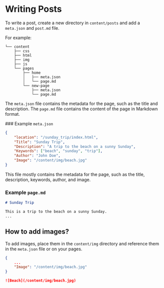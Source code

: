 # Writing Posts

To write a post, create a new directory in `content/posts` and add a `meta.json` and `post.md` file.

For example:

```
└── content
    ├── css
    ├── html
    ├── img
    ├── js
    └── pages
        ├── home
        │   ├── meta.json
        │   └── page.md
        └── new-page
            ├── meta.json
            └── page.md
```

The `meta.json` file contains the metadata for the page, such as the title and description. The `page.md` file contains the content of the page in Markdown format.

### Example `meta.json`

```json
{
    "location": "/sunday_trip/index.html",
    "Title": "Sunday Trip",
    "Description": "A trip to the beach on a sunny Sunday",
    "Keywords": ["beach", "sunday", "trip"],
    "Author": "John Doe",
    "Image": "/content/img/beach.jpg"
}
```

This file mostly contains the metadata for the page, such as the title, description, keywords, author, and image.

### Example `page.md`

```markdown
# Sunday Trip

This is a trip to the beach on a sunny Sunday.
...
```

## How to add images?

To add images, place them in the `content/img` directory and reference them in the `meta.json` file or on your pages.

```json
{
    ...
    "Image": "/content/img/beach.jpg"
}
```

```markdown
![Beach](/content/img/beach.jpg)
```